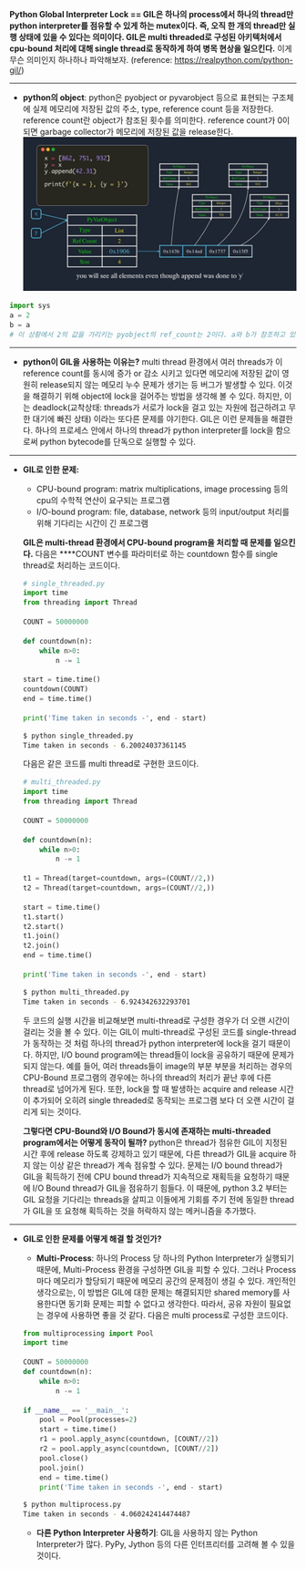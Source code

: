 **Python Global Interpreter Lock == GIL은 하나의 process에서 하나의 thread만 python interpreter를 점유할 수 있게 하는 mutex이다. 즉, 오직 한 개의 thread만 실행 상태에 있을 수 있다는 의미이다. GIL은 multi threaded로 구성된 아키텍처에서 cpu-bound 처리에 대해 single thread로 동작하게 하여 병목 현상을 일으킨다.** 이게 무슨 의미인지 하나하나 파악해보자. (reference: https://realpython.com/python-gil/)
- - -

- **python의 object**: python은 pyobject or pyvarobject 등으로 표현되는 구조체에 실제 메모리에 저장된 값의 주소, type, reference count 등을 저장한다. reference count란 object가 참조된 횟수를 의미한다. reference count가 0이 되면 garbage collector가 메모리에 저장된 값을 release한다.  
![Alt text](pyvarobject.jpg)

```python
import sys
a = 2
b = a
# 이 상황에서 2의 값을 가리키는 pyobject의 ref_count는 2이다. a와 b가 참조하고 있기 때문이다.
```
---
- **python이 GIL을 사용하는 이유는?** multi thread 환경에서 여러 threads가 이 reference count를 동시에 증가 or 감소 시키고 있다면 메모리에 저장된 값이 영원히 release되지 않는 메모리 누수 문제가 생기는 등 버그가 발생할 수 있다. 이것을 해결하기 위해 object에 lock을 걸어주는 방법을 생각해 볼 수 있다. 하지만, 이는 deadlock(교착상태: threads가 서로가 lock을 걸고 있는 자원에 접근하려고 무한 대기에 빠진 상태) 이라는 또다른 문제를 야기한다. GIL은 이런 문제들을 해결한다. 하나의 프로세스 안에서 하나의 thread가 python interpreter를 lock을 함으로써 python bytecode를 단독으로 실행할 수 있다.
---
- **GIL로 인한 문제:**
    - CPU-bound program: matrix multiplications, image processing 등의 cpu의 수학적 연산이 요구되는 프로그램
    - I/O-bound program: file, database, network 등의 input/output 처리를 위해 기다리는 시간이 긴 프로그램
    
    **GIL은 multi-thread 환경에서 CPU-bound program을 처리할 때 문제를 일으킨다.** 다음은 ****COUNT 변수를 파라미터로 하는 countdown 함수를 single thread로 처리하는 코드이다.  

    ```python
    # single_threaded.py
    import time
    from threading import Thread
    
    COUNT = 50000000
    
    def countdown(n):
        while n>0:
            n -= 1
    
    start = time.time()
    countdown(COUNT)
    end = time.time()
    
    print('Time taken in seconds -', end - start)
    ```
    
    ```bash
    $ python single_threaded.py
    Time taken in seconds - 6.20024037361145
    ```
    
    다음은 같은 코드를 multi thread로 구현한 코드이다.
    
    ```python
    # multi_threaded.py
    import time
    from threading import Thread
    
    COUNT = 50000000
    
    def countdown(n):
        while n>0:
            n -= 1
    
    t1 = Thread(target=countdown, args=(COUNT//2,))
    t2 = Thread(target=countdown, args=(COUNT//2,))
    
    start = time.time()
    t1.start()
    t2.start()
    t1.join()
    t2.join()
    end = time.time()
    
    print('Time taken in seconds -', end - start)
    ```
    
    ```bash
    $ python multi_threaded.py
    Time taken in seconds - 6.924342632293701
    ```
    
    두 코드의 실행 시간을 비교해보면 multi-thread로 구성한 경우가 더 오랜 시간이 걸리는 것을 볼 수 있다. 이는 GIL이 multi-thread로 구성된 코드를 single-thread가 동작하는 것 처럼 하나의 thread가 python interpreter에 lock을 걸기 때문이다. 하지만, I/O bound program에는 thread들이 lock을 공유하기 때문에 문제가 되지 않는다. 예를 들어, 여러 threads들이 image의 부분 부분을 처리하는 경우의 CPU-Bound 프로그램의 경우에는 하나의 thread의 처리가 끝난 후에 다른 thread로 넘어가게 된다. 또한, lock을 할 때 발생하는 acquire and release 시간이 추가되어 오히려 single threaded로 동작되는 프로그램 보다 더 오랜 시간이 걸리게 되는 것이다. 
    
    **그렇다면 CPU-Bound와 I/O Bound가 동시에 존재하는 multi-threaded program에서는 어떻게 동작이 될까?** python은 thread가 점유한 GIL이 지정된 시간 후에 release 하도록 강제하고 있기 때문에, 다른 thread가 GIL을 acquire 하지 않는 이상 같은 thread가 계속 점유할 수 있다. 문제는 I/O bound thread가 GIL을 획득하기 전에 CPU bound thread가 지속적으로 재획득을 요청하기 때문에 I/O Bound thread가 GIL을 점유하기 힘들다. 이 때문에, python 3.2 부터는 GIL 요청을 기다리는 threads을 살피고 이들에게 기회를 주기 전에 동일한 thread가 GIL을 또 요청해 획득하는 것을 허락하지 않는 메커니즘을 추가했다. 
    
---
- **GIL로 인한 문제를 어떻게 해결 할 것인가?**
    - **Multi-Process**: 하나의 Process 당 하나의 Python Interpreter가 실행되기 때문에, Multi-Process 환경을 구성하면 GIL을 피할 수 있다. 그러나 Process마다 메모리가 할당되기 때문에 메모리 공간의 문제점이 생길 수 있다. 개인적인 생각으로는, 이 방법은 GIL에 대한 문제는 해결되지만 shared memory를 사용한다면 동기화 문제는 피할 수 없다고 생각한다. 따라서, 공유 자원이 필요없는 경우에 사용하면 좋을 것 같다. 다음은 multi process로 구성한 코드이다.

    ```python
    from multiprocessing import Pool
    import time
    
    COUNT = 50000000
    def countdown(n):
        while n>0:
            n -= 1
    
    if __name__ == '__main__':
        pool = Pool(processes=2)
        start = time.time()
        r1 = pool.apply_async(countdown, [COUNT//2])
        r2 = pool.apply_async(countdown, [COUNT//2])
        pool.close()
        pool.join()
        end = time.time()
        print('Time taken in seconds -', end - start)
    ```
    
    ```bash
    $ python multiprocess.py
    Time taken in seconds - 4.060242414474487
    ```
    - **다른 Python Interpreter 사용하기**: GIL을 사용하지 않는 Python Interpreter가 많다. PyPy, Jython 등의 다른 인터프리터를 고려해 볼 수 있을 것이다.